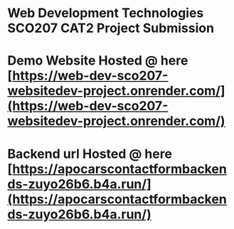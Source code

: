 # Web Development Technologies SCO207 CAT2 Project Submission

# Demo Website Hosted @ here [https://web-dev-sco207-websitedev-project.onrender.com/](https://web-dev-sco207-websitedev-project.onrender.com/)

# Backend url Hosted @ here [https://apocarscontactformbackends-zuyo26b6.b4a.run/](https://apocarscontactformbackends-zuyo26b6.b4a.run/)